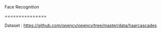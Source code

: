 Face Recognition

===============

Dataset : https://github.com/opencv/opencv/tree/master/data/haarcascades

